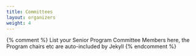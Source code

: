```yaml
---
title: Committees
layout: organizers
weight: 4
---
```


{% comment %}
List your Senior Program Committee Members here, the Program chairs etc
are auto-included by Jekyll 
{% endcomment %}
